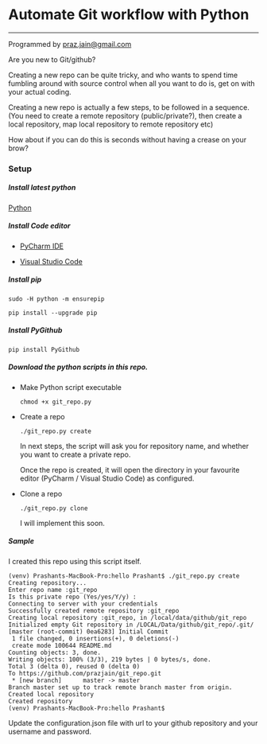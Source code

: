 # Automate Git workflow with Python
---

Programmed by praz.jain@gmail.com

Are you new to Git/github?

Creating a new repo can be quite tricky, and who wants to spend time fumbling around with source control when all you want to do is, get on with your actual coding. 

Creating a new repo is actually a few steps, to be followed in a sequence. (You need to create a remote repository (public/private?), then create a local repository, map local repository to remote repository etc)

How about if you can do this is seconds without having a crease on your brow?

### Setup

##### Install latest python

[Python](https://www.python.org/downloads/)

##### Install Code editor

 * [PyCharm IDE](https://www.jetbrains.com/pycharm/download/#section=mac)

 * [Visual Studio Code](https://code.visualstudio.com/download)


##### Install pip

`sudo -H python -m ensurepip`

`pip install --upgrade pip`

##### Install PyGithub

`pip install PyGithub`

##### Download the python scripts in this repo.

 * Make Python script executable

	`chmod +x git_repo.py`

 * Create a repo

	`./git_repo.py create`

	In next steps, the script will ask you for repository name, and whether you want to create a private repo.

	Once the repo is created, it will open the directory in your favourite editor (PyCharm / Visual Studio Code) as configured.

 * Clone a repo

	`./git_repo.py clone`

	I will implement this soon.

##### Sample

I created this repo using this script itself.

    (venv) Prashants-MacBook-Pro:hello Prashant$ ./git_repo.py create
    Creating repository...
    Enter repo name :git_repo
    Is this private repo (Yes/yes/Y/y) :
    Connecting to server with your credentials
    Successfully created remote repository :git_repo
    Creating local repository :git_repo, in /local/data/github/git_repo
    Initialized empty Git repository in /LOCAL/Data/github/git_repo/.git/
    [master (root-commit) 0ea6283] Initial Commit
     1 file changed, 0 insertions(+), 0 deletions(-)
     create mode 100644 README.md
    Counting objects: 3, done.
    Writing objects: 100% (3/3), 219 bytes | 0 bytes/s, done.
    Total 3 (delta 0), reused 0 (delta 0)
    To https://github.com/prazjain/git_repo.git
     * [new branch]      master -> master
    Branch master set up to track remote branch master from origin.
    Created local repository
    Created repository
    (venv) Prashants-MacBook-Pro:hello Prashant$ 

Update the configuration.json file with url to your github repository and your username and password.


